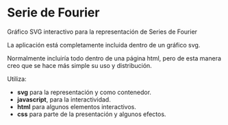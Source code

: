 # Serie de Fourier
Gráfico SVG interactivo para la representación de Series de Fourier

La aplicación está completamente incluida dentro de un gráfico svg.

Normalmente incluiría todo dentro de una página html, pero de esta manera creo que se hace más simple su uso y distribución.


Utiliza:
- __svg__ para la representación y como contenedor.
- __javascript__,  para la interactividad.
- __html__ para algunos elementos interactivos.
- __css__ para parte de la presentación y algunos efectos.

